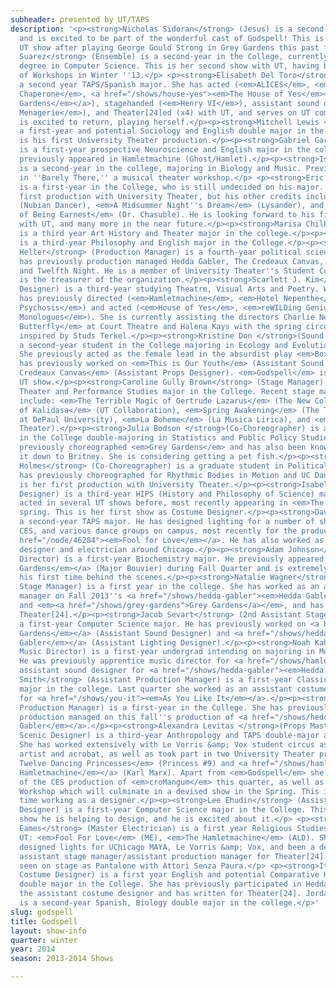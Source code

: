 ```yaml
---
subheader: presented by UT/TAPS
description: '<p><strong>Nicholas Sidoran</strong> (Jesus) is a second-year TAPS major
  and is excited to be part of the wonderful cast of Godspell! This is his second
  UT show after playing George Gould Strong in Grey Gardens this past fall.</p><p><strong>Sayri
  Suarez</strong> (Ensemble) is a second-year in the College, currently pursuing a
  degree in Computer Science. This is her second show with UT, having been in A Weekend
  of Workshops in Winter ''13.</p> <p><strong>Elisabeth Del Toro</strong> (Ensemble) is
  a second year TAPS/Spanish major. She has acted (<em>ALICES</em>, <em>The Drowsy
  Chaperone</em>, <a href="/shows/house-yes"><em>The House of Yes</em></a>, <a href="/shows/grey-gardens"><em>Grey
  Gardens</em></a>), stagehanded (<em>Henry VI</em>), assistant sound designed (<em>The Glass
  Menagerie</em>), and Theater[24]ed (x4) with UT, and serves on UT committee. She
  is excited to return, playing herself.</p><p><strong>Mitchell Lewis </strong>(Ensemble) is
  a first-year and potential Sociology and English double major in the College. This
  is his first University Theater production.</p><p><strong>Gabriel Garey Levine</strong> (Ensemble)
  is a first-year prospective Neuroscience and English major in the college. He has
  previously appeared in Hamletmachine (Ghost/Hamlet).</p><p><strong>Isabella Kratzer</strong> (Ensemble)
  is a second-year in the college, majoring in Biology and Music. Previously she appeared
  in ''Barely There,'' a musical theater workshop.</p> <p><strong>Eric Kirkes</strong> (Ensemble)
  is a first-year in the College, who is still undecided on his major. This is his
  first production with University Theater, but his other credits include, <em>Aida</em>
  (Nubian Dancer), <em>A Midsummer Night''s Dream</em> (Lysander), and <em>The Importance
  of Being Earnest</em> (Dr. Chasuble). He is looking forward to his first performance
  with UT, and many more in the near future.</p><p><strong>Marisa Chilberg</strong> (Director)
  is a third year Art History and Theater major in the college.</p><p><strong>CJ Schei</strong> (Dramaturg)
  is a third-year Philosophy and English major in the College.</p><p><strong>Benjamin
  Heller</strong> (Production Manager) is a fourth-year political science major. He
  has previously production managed Hedda Gabler, The Credeaux Canvas, The River Jordan,
  and Twelfth Night. He is a member of University Theater''s Student Committee and
  is the treasurer of the organization.</p><p><strong>Scarlett J. Kim</strong> (Scenic
  Designer) is a third-year studying Theatre, Visual Arts and Poetry. With UT, she
  has previously directed (<em>Hamletmachine</em>, <em>Hotel Nepenthe</em>, <em>4.48
  Psychosis</em>) and acted (<em>House of Yes</em>, <em>reWILDing Genius</em>, <em>Vagina
  Monologues</em>). She is currently assisting the directors Charlie Newell on <em>M.
  Butterfly</em> at Court Theatre and Halena Kays with the spring circus pro-show
  inspired by Studs Terkel.</p><p><strong>Kristine Don </strong>(Sound Designer)<strong> </strong>is
  a second-year student in the College majoring in Ecology and Evolutionary Biology.
  She previously acted as the female lead in the absurdist play <em>Boxes</em>. She
  has previously worked on <em>This is Our Youth</em> (Assistant Sound Designer) and <em>The
  Credeaux Canvas</em> (Assistant Props Designer). <em>Godspell</em> is her third
  UT show.</p><p><strong>Caroline Gully Brown</strong> (Stage Manager) is a third-year
  Theater and Performance Studies major in the College. Recent stage management credits
  include: <em>The Terrible Magic of Gertrude Lazarus</em> (The New Colony), Apsara: <em>Tales
  of Kalidasa</em> (UT Collaboration), <em>Spring Awakening</em> (The Theater School
  at DePaul University), <em>La Boheme</em> (La Musica Lirica), and <em>An Actor Prepares</em> (University
  Theater).</p><p><strong>Julia Bodson </strong>(Co-Choreographer) is a second-year
  in the College double-majoring in Statistics and Public Policy Studies. She has
  previously choreographed <em>Grey Gardens</em> and has also been known to break
  it down to Britney. She is considering getting a pet fish.</p><p><strong>Crystal
  Holmes</strong> (Co-Choreographer) is a graduate student in Political Science. She
  has previously choreographed for Rhythmic Bodies in Motion and UC Dancers. This
  is her first production with University Theater.</p><p><strong>Isabelle Langrock</strong> (Costume
  Designer) is a third-year HIPS (History and Philosophy of Science) major. She has
  acted in several UT shows before, most recently appearing in <em>The Vagina Monologues</em> last
  spring. This is her first show as Costume Designer.</p><p><strong>David Goodman-Edberg</strong> is
  a second-year TAPS major. He has designed lighting for a number of shows with UT,
  CES, and various dance groups on campus, most recently for the production of <a
  href="/node/46284"><em>Fool for Love</em></a>. He has also worked as a freelance
  designer and electrician around Chicago.</p><p><strong>Adam Johnson</strong> (Assistant
  Director) is a first-year Biochemistry major. He previously appeared in <a href="/shows/grey-gardens"><em>Grey
  Gardens</em></a> (Major Bouvier) during Fall Quarter and is extremely excited for
  his first time behind the scenes.</p><p><strong>Natalie Wagner</strong> (1st Assistant
  Stage Manager) is a first year in the college. She has worked as an assistant stage
  manager on Fall 2013''s <a href="/shows/hedda-gabler"><em>Hedda Gabler</em></a>
  and <em><a href="/shows/grey-gardens">Grey Gardens</a></em>, and has designed for
  Theater[24].</p><p><strong>Jacob Sevart</strong> (2nd Assistant Stage Manager) is
  a first-year Computer Science major. He has previously worked on <a href="/shows/grey-gardens"><em>Grey
  Gardens</em></a> (Assistant Sound Designer) and <a href="/shows/hedda-gabler"><em>Hedda
  Gabler</em></a> (Assistant Lighting Designer).</p><p><strong>Noah Kahrs</strong> (Assistant
  Music Director) is a first-year undergrad intending on majoring in Music and Mathematics.
  He was previously apprentice music director for <a href="/shows/hamletmachine"><em>The Hamletmachine</em></a> and
  assistant sound designer for <a href="/shows/hedda-gabler"><em>Hedda Gabler</em></a>.</p><p><strong>Savannah
  Smith</strong> (Assistant Production Manager) is a first-year Classical Studies
  major in the college. Last quarter she worked as an assistant costumes designer
  for <a href="/shows/you-it"><em>As You Like It</em></a>.</p><p><strong>Claire Haupt</strong> (Assistant
  Production Manager) is a first-year in the College. She has previously assistant
  production managed on this fall''s production of <a href="/shows/hedda-gabler"><em>Hedda
  Gabler</em></a>.</p><p><strong>Alexandra Levitas </strong>(Props Master/Assistant
  Scenic Designer) is a third-year Anthropology and TAPS double-major at the college.
  She has worked extensively with Le Vorris &amp; Vox student circus as a trapeze
  artist and acrobat, as well as took part in two University Theater production: <em>The
  Twelve Dancing Princesses</em> (Princess #9) and <a href="/shows/hamletmachine"><em>The
  Hamletmachine</em></a> (Karl Marx). Apart from <em>Godspell</em> she is also part
  of the CES production of <em>croMangum</em> this quarter, as well as of the Circus
  Workshop which will culminate in a devised show in the Spring. This is her first
  time working as a designer.</p><p><strong>Lee Ehudin</strong> (Assistant Scenic
  Designer) is a first-year Computer Science major in the College. This is the first
  show he is helping to design, and he is excited about it.</p> <p><strong>Lauren
  Eames</strong> (Master Electrician) is a first year Religious Studies Major. For
  UT: <em>Fool For Love</em> (ME), <em>The Hamletmachine</em> (ALD). She has also
  designed lights for UChicago MAYA, Le Vorris &amp; Vox, and been a designer and
  assistant stage manager/assistant production manager for Theater[24]. She can be
  seen on stage as Pantalone with Attori Senza Paura.</p> <p><strong>Itzel Blancas</strong> (Assistant
  Costume Designer) is a first year English and potential Comparative Human Development
  double major in the College. She has previously participated in Hedda Gabler as
  the assistant costume designer and has written for Theater[24]. Jordan Miller-Surratt
  is a second-year Spanish, Biology double major in the college.</p>'
slug: godspell
title: Godspell
layout: show-info
quarter: winter
year: 2014
season: 2013-2014 Shows

---
```

